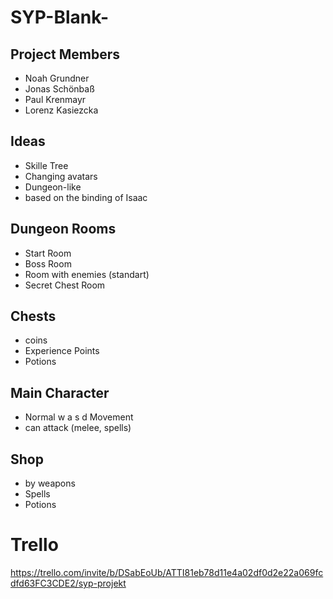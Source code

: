 # SYP-Blank-
## Project Members
+ Noah Grundner
+ Jonas Schönbaß
+ Paul Krenmayr
+ Lorenz Kasiezcka

## Ideas
+ Skille Tree
+ Changing avatars
+ Dungeon-like
+ based on the binding of Isaac

## Dungeon Rooms
+ Start Room 
+ Boss Room
+ Room with enemies (standart)
+ Secret Chest Room 

## Chests
+ coins
+ Experience Points
+ Potions

## Main Character
+ Normal w a s d Movement
+ can attack (melee, spells)

## Shop 
+ by weapons
+ Spells
+ Potions


# Trello
https://trello.com/invite/b/DSabEoUb/ATTI81eb78d11e4a02df0d2e22a069fcdfd63FC3CDE2/syp-projekt
